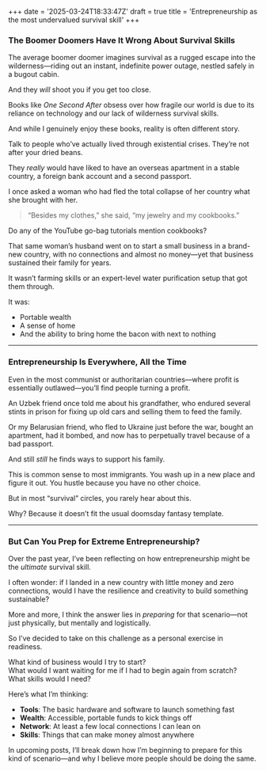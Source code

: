 +++
date = '2025-03-24T18:33:47Z'
draft = true
title = 'Entrepreneurship as the most undervalued survival skill'
+++

### The Boomer Doomers Have It Wrong About Survival Skills

The average boomer doomer imagines survival as a rugged escape into the wilderness—riding out an instant, indefinite power outage, nestled safely in a bugout cabin.

And they *will* shoot you if you get too close.

Books like *One Second After* obsess over how fragile our world is due to its reliance on technology and our lack of wilderness survival skills.

And while I genuinely enjoy these books, reality is often different story. 

Talk to people who’ve actually lived through existential crises. They’re not after your dried beans.

They *really* would have liked to have an overseas apartment in a stable country, a foreign bank account and a second passport.

I once asked a woman who had fled the total collapse of her country what she brought with her.  

> “Besides my clothes,” she said, “my jewelry and my cookbooks.”

Do any of the YouTube go-bag tutorials mention cookbooks?

That same woman’s husband went on to start a small business in a brand-new country, with no connections and almost no money—yet that business sustained their family for years.

It wasn’t farming skills or an expert-level water purification setup that got them through.

It was:

- Portable wealth
- A sense of home
- And the ability to bring home the bacon with next to nothing

---

### Entrepreneurship Is Everywhere, All the Time

Even in the most communist or authoritarian countries—where profit is essentially outlawed—you’ll find people turning a profit.

An Uzbek friend once told me about his grandfather, who endured several stints in prison for fixing up old cars and selling them to feed the family.

Or my Belarusian friend, who fled to Ukraine just before the war, bought an apartment, had it bombed, and now has to perpetually travel because of a bad passport.  

And still *still* he finds ways to support his family.

This is common sense to most immigrants. You wash up in a new place and figure it out. You hustle because you have no other choice.

But in most “survival” circles, you rarely hear about this.  

Why? Because it doesn’t fit the usual doomsday fantasy template.

---

### But Can You Prep for Extreme Entrepreneurship?

Over the past year, I’ve been reflecting on how entrepreneurship might be the *ultimate* survival skill.

I often wonder: if I landed in a new country with little money and zero connections, would I have the resilience and creativity to build something sustainable?

More and more, I think the answer lies in *preparing* for that scenario—not just physically, but mentally and logistically.

So I’ve decided to take on this challenge as a personal exercise in readiness.

What kind of business would I try to start?  
What would I want waiting for me if I had to begin again from scratch?  
What skills would I need?

Here’s what I’m thinking:

- **Tools**: The basic hardware and software to launch something fast  
- **Wealth**: Accessible, portable funds to kick things off
- **Network**: At least a few local connections I can lean on
- **Skills**: Things that can make money almost anywhere 

In upcoming posts, I’ll break down how I’m beginning to prepare for this kind of scenario—and why I believe more people should be doing the same.
